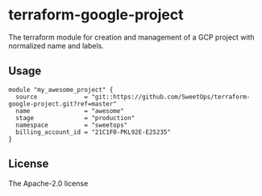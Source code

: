 # terraform-google-project

The terraform module for creation and management of a GCP project with normalized name and labels.

## Usage

```hcl
module "my_awesome_project" {
  source             = "git::https://github.com/SweetOps/terraform-google-project.git?ref=master"
  name               = "awesome"
  stage              = "production"
  namespace          = "sweetops"
  billing_account_id = "21C1F0-PKL92E-E25235"
}
```

<!--- BEGIN_TF_DOCS --->
<!--- END_TF_DOCS --->

## License
The Apache-2.0 license